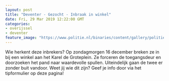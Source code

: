 ```yaml
---
layout: post
title: "Deventer - Gezocht - Inbraak in winkel"
date: Fri, 29 Mar 2019 12:22:00 GMT
categories: 
- overijssel 
- deventer 
feature_image: "https://www.politie.nl/binaries/content/gallery/politie/gezocht/verdachten/2019/maart/02-on/2018565378_foto-2.jpg"
---
```


Wie herkent deze inbrekers? Op zondagmorgen 16 december breken ze in bij een winkel aan het Karel de Groteplein. Ze forceren de toegangsdeur en doorzoeken het pand naar waardevolle spullen. Uiteindelijk gaan de twee er zonder buit vandoor.
Weet jij wie dit zijn? Geef je info door via het tipformulier op deze pagina!
